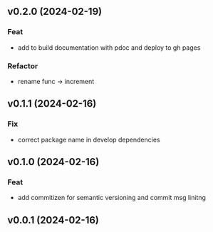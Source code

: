 ## v0.2.0 (2024-02-19)

### Feat

- add to build documentation with pdoc and deploy to gh pages

### Refactor

- rename func -> increment

## v0.1.1 (2024-02-16)

### Fix

- correct package name in develop dependencies

## v0.1.0 (2024-02-16)

### Feat

- add commitizen for semantic versioning and commit msg linitng

## v0.0.1 (2024-02-16)
